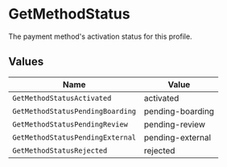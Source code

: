 # GetMethodStatus

The payment method's activation status for this profile.


## Values

| Name                             | Value                            |
| -------------------------------- | -------------------------------- |
| `GetMethodStatusActivated`       | activated                        |
| `GetMethodStatusPendingBoarding` | pending-boarding                 |
| `GetMethodStatusPendingReview`   | pending-review                   |
| `GetMethodStatusPendingExternal` | pending-external                 |
| `GetMethodStatusRejected`        | rejected                         |